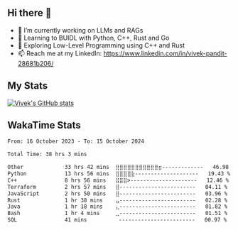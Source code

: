 ## Hi there 👋

- 🔭 I’m currently working on LLMs and RAGs
- 🌱 Learning to BUIDL with Python, C++, Rust and Go 
- 🤔 Exploring Low-Level Programming using C++ and Rust 
- 📫 Reach me at my LinkedIn: https://www.linkedin.com/in/vivek-pandit-28681b206/

## My Stats
[![Vivek's GitHub stats](https://github-readme-stats.vercel.app/api?username=ipanditi&show_icons=true&theme=dark)](https://ipanditi.github.io/)

## WakaTime Stats
<!--START_SECTION:waka-->

```txt
From: 16 October 2023 - To: 15 October 2024

Total Time: 38 hrs 3 mins

Other             33 hrs 42 mins  ⣿⣿⣿⣿⣿⣿⣿⣿⣿⣿⣿⣶-------------   46.98 %
Python            13 hrs 56 mins  ⣿⣿⣿⣿⣷--------------------   19.43 %
C++               8 hrs 56 mins   ⣿⣿⣿>---------------------   12.46 %
Terraform         2 hrs 57 mins   ⣿------------------------   04.11 %
JavaScript        2 hrs 50 mins   ⣿------------------------   03.96 %
Rust              1 hr 38 mins    ⣤------------------------   02.28 %
Java              1 hr 18 mins    ⣄------------------------   01.82 %
Bash              1 hr 4 mins     ⣀------------------------   01.51 %
SQL               41 mins          ------------------------   00.97 %
```

<!--END_SECTION:waka-->



